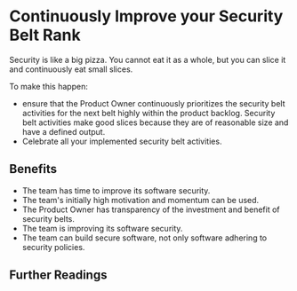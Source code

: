 # Continuously Improve your Security Belt Rank

Security is like a big pizza. You cannot eat it as a whole, but you can slice it and continuously eat small slices.

To make this happen:
- ensure that the Product Owner continuously prioritizes the security belt activities for the next belt highly within the product backlog. Security belt activities make good slices because they are of reasonable size and have a defined output. 
- Celebrate all your implemented security belt activities.

## Benefits

- The team has time to improve its software security.
- The team's initially high motivation and momentum can be used.
- The Product Owner has transparency of the investment and benefit of security belts.
- The team is improving its software security.
- The team can build secure software, not only software adhering to security policies.

## Further Readings
